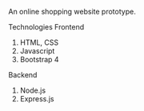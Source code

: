 An online shopping website prototype.

Technologies
Frontend
1) HTML, CSS
2) Javascript
3) Bootstrap 4

Backend
1) Node.js
2) Express.js
